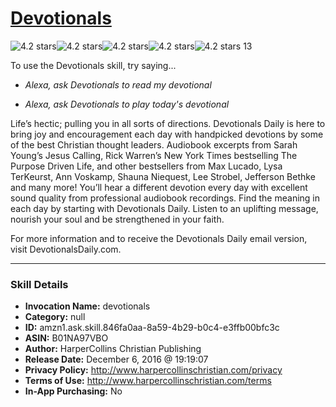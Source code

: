 # [Devotionals](http://alexa.amazon.com/#skills/amzn1.ask.skill.846fa0aa-8a59-4b29-b0c4-e3ffb00bfc3c)
![4.2 stars](../../images/ic_star_black_18dp_1x.png)![4.2 stars](../../images/ic_star_black_18dp_1x.png)![4.2 stars](../../images/ic_star_black_18dp_1x.png)![4.2 stars](../../images/ic_star_black_18dp_1x.png)![4.2 stars](../../images/ic_star_half_black_18dp_1x.png) 13

To use the Devotionals skill, try saying...

* *Alexa, ask Devotionals to read my devotional*

* *Alexa, ask Devotionals to play today's devotional*

Life’s hectic; pulling you in all sorts of directions.  Devotionals Daily is here to bring joy and encouragement each day with handpicked devotions by some of the best Christian thought leaders. Audiobook excerpts from Sarah Young’s Jesus Calling, Rick Warren’s New York Times bestselling The Purpose Driven Life, and other bestsellers from Max Lucado, Lysa TerKeurst, Ann Voskamp, Shauna Niequest, Lee Strobel, Jefferson Bethke and many more!  You’ll hear a different devotion every day with excellent sound quality from professional audiobook recordings.
Find the meaning in each day by starting with Devotionals Daily. Listen to an uplifting message, nourish your soul and be strengthened in your faith.

For more information and to receive the Devotionals Daily email version, visit DevotionalsDaily.com.

***

### Skill Details

* **Invocation Name:** devotionals
* **Category:** null
* **ID:** amzn1.ask.skill.846fa0aa-8a59-4b29-b0c4-e3ffb00bfc3c
* **ASIN:** B01NA97VBO
* **Author:** HarperCollins Christian Publishing
* **Release Date:** December 6, 2016 @ 19:19:07
* **Privacy Policy:** http://www.harpercollinschristian.com/privacy
* **Terms of Use:** http://www.harpercollinschristian.com/terms
* **In-App Purchasing:** No

